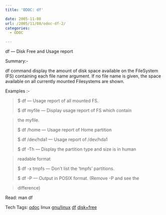 ```yaml
---
title: 'ODOC: df'

date: 2005-11-08
url: /2005/11/08/odoc-df-2/
categories:
  - ODOC

---
```

df &#8212; Disk Free and Usage report

Summary:-

df command display the amount of disk space available on the FileSystem (FS) containing each file name argument. If no file name is given, the space available on all currently mounted Filesystems are shown.

Examples :-

> $ df &#8212; Usage report of all mounted FS.
> 
> $ df myfile &#8212; Display usage report of FS which contain
  
> the myfile.
> 
> $ df /home &#8212; Usage report of Home partition
> 
> $ df /dev/hda1 &#8212; Usage report of /dev/hda1
> 
> $ df -Th &#8212; Display the partition type and size is in human
  
> readable format
> 
> $ df -x tmpfs &#8212; Don&#8217;t list the &#8216;tmpfs&#8217; partitions.
> 
> $ df -P &#8212; Output in POSIX format. (Remove -P and see the
  
> difference)

Read: man df

<div>
  Tech Tags: <a rel="tag" href="http://technorati.com/tag/odoc">odoc</a> linux <a rel="tag" href="http://technorati.com/tag/gnu/linux">gnu/linux</a> <a rel="tag" href="http://technorati.com/tag/df">df</a> <a rel="tag" href="http://technorati.com/tag/disk+free">disk+free</a>
</div>